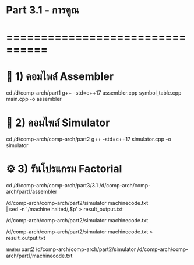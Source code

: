 
# Part 3.1 - การคูณ
# ================================

# 🧱 1) คอมไพล์ Assembler
cd /d/comp-arch/part1
g++ -std=c++17 assembler.cpp symbol_table.cpp main.cpp -o assembler

# 🧱 2) คอมไพล์ Simulator
cd /d/comp-arch/comp-arch/part2
g++ -std=c++17 simulator.cpp -o simulator

# ⚙️ 3) รันโปรแกรม Factorial
cd /d/comp-arch/comp-arch/part3/3.1
/d/comp-arch/comp-arch/part1/assembler

/d/comp-arch/comp-arch/part2/simulator machinecode.txt \
| sed -n '/machine halted/,$p' > result_output.txt

/d/comp-arch/comp-arch/part2/simulator machinecode.txt

/d/comp-arch/comp-arch/part2/simulator machinecode.txt > result_output.txt

ทดสอบ part2
/d/comp-arch/comp-arch/part2/simulator /d/comp-arch/comp-arch/part1/machinecode.txt


